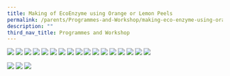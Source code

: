 ```yaml
---
title: Making of EcoEnzyme using Orange or Lemon Peels
permalink: /parents/Programmes-and-Workshop/making-eco-enzyme-using-orange-or-lemon-peels/
description: ""
third_nav_title: Programmes and Workshop
---
```

![](/images/EcoEnzyme/Making%20of%20Eco-Enzyme%20using%20Orange%20or%20Lemon%20Peels%20with%20FAQ%20page%201.jpg)
![](/images/EcoEnzyme/Making%20of%20Eco-Enzyme%20using%20Orange%20or%20Lemon%20Peels%20with%20FAQ.jpg)
![](/images/EcoEnzyme/Making%20of%20Eco-Enzyme%20using%20Orange%20or%20Lemon%20Peels%20with%20FAQ%20Page%203.jpg)
![](/images/EcoEnzyme/Making%20of%20Eco-Enzyme%20using%20Orange%20or%20Lemon%20Peels%20with%20FAQ%20Page%204.jpg)
![](/images/EcoEnzyme/Making%20of%20Eco-Enzyme%20using%20Orange%20or%20Lemon%20Peels%20with%20FAQ%20Page%205.jpg)
![](/images/EcoEnzyme/Making%20of%20Eco-Enzyme%20using%20Orange%20or%20Lemon%20Peels%20with%20FAQ%20Page%206.jpg)
![](/images/EcoEnzyme/Making%20of%20Eco-Enzyme%20using%20Orange%20or%20Lemon%20Peels%20with%20FAQ%20Page%207.jpg)
![](/images/EcoEnzyme/Making%20of%20Eco-Enzyme%20using%20Orange%20or%20Lemon%20Peels%20with%20FAQ%20Page%208.jpg)
![](/images/EcoEnzyme/Making%20of%20Eco-Enzyme%20using%20Orange%20or%20Lemon%20Peels%20with%20FAQ%20Page%209.jpg)
![](/images/EcoEnzyme/Making%20of%20Eco-Enzyme%20using%20Orange%20or%20Lemon%20Peels%20with%20FAQ%20Page%2010.jpg)
![](/images/EcoEnzyme/Making%20of%20Eco-Enzyme%20using%20Orange%20or%20Lemon%20Peels%20with%20FAQ%20Page%2011.jpg)
![](/images/EcoEnzyme/Making%20of%20Eco-Enzyme%20using%20Orange%20or%20Lemon%20Peels%20with%20FAQ%20Page%2012.jpg)
![](/images/EcoEnzyme/Making%20of%20Eco-Enzyme%20using%20Orange%20or%20Lemon%20Peels%20with%20FAQ%20Page%2013.jpg)
![](/images/EcoEnzyme/Making%20of%20Eco-Enzyme%20using%20Orange%20or%20Lemon%20Peels%20with%20FAQ%20Page%2014.jpg)
![](/images/EcoEnzyme/Making%20of%20Eco-Enzyme%20using%20Orange%20or%20Lemon%20Peels%20with%20FAQ%20Page%2015.jpg)
![](/images/EcoEnzyme/Making%20of%20Eco-Enzyme%20using%20Orange%20or%20Lemon%20Peels%20with%20FAQ%20Page%2016.jpg)
![](/images/EcoEnzyme/Making%20of%20Eco-Enzyme%20using%20Orange%20or%20Lemon%20Peels%20with%20FAQ%20Page%2017.jpg)

![](/images/EcoEnzyme/Making%20of%20Eco-Enzyme%20using%20Orange%20or%20Lemon%20Peels%20with%20FAQ%20Page%2019.jpg)
![](/images/EcoEnzyme/Making%20of%20Eco-Enzyme%20using%20Orange%20or%20Lemon%20Peels%20with%20FAQ%20Page%2020.jpg)
![](/images/EcoEnzyme/Making%20of%20Eco-Enzyme%20using%20Orange%20or%20Lemon%20Peels%20with%20FAQ%20Page%2021.jpg)